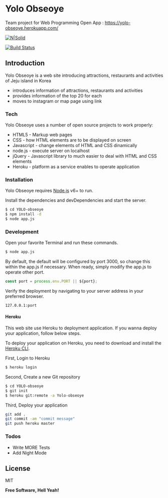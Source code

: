 # Yolo Obseoye

Team project for Web Programming
Open App : https://yolo-obseoye.herokuapp.com/

[![N|Solid](https://cldup.com/dTxpPi9lDf.thumb.png)](https://nodesource.com/products/nsolid)

[![Build Status](https://travis-ci.org/joemccann/dillinger.svg?branch=master)](https://travis-ci.org/joemccann/dillinger)

## Introduction

Yolo Obseoye is a web site introducing attractions, restaurants and activities of Jeju island in Korea

  - introduces information of attractions, restaurants and activities
  - provides information of the top 20 for each
  - moves to instagram or map page using link

### Tech

Yolo Obseoye uses a number of open source projects to work properly:

* HTML5 - Markup web pages
* CSS - how HTML elements are to be displayed on screen
* Javascript - change elements of HTML and CSS dinamically
* node.js  - execute server on localhost
* jQuery - Javascript library to much easier to deal with HTML and CSS elements
* Heroku - platform as a service enables to operate application

### Installation

Yolo Obseoye requires [Node.js](https://nodejs.org/) v6+ to run.

Install the dependencies and devDependencies and start the server.

```sh
$ cd YOLO-obseoye
$ npm install -d
$ node app.js
```

### Development

Open your favorite Terminal and run these commands.

```sh
$ node app.js
```

By default, the default will be configured by port 3000, so change this within the app.js if necessary. When ready, simply modify the app.js to operate other port.

```Javascript
const port = process.env.PORT || ${port};
```

Verify the deployment by navigating to your server address in your preferred browser.

```sh
127.0.0.1:port
```

#### Heroku

This web site use Heroku to deployment application. If you wanna deploy your application, follow below steps.

To deploy your application on Heroku, you need to download and install the [Heroku CLI].

First, Login to Heroku
```sh
$ heroku login
```
Second, Create a new Git repository 
```sh
$ cd YOLO-obseoye
$ git init
$ heroku git:remote -a Yolo-obseoye
```
Third, Deploy your application
```sh
git add .
git commit -am "commit message"
git push heroku master
```

### Todos

 - Write MORE Tests
 - Add Night Mode

License
----

MIT


**Free Software, Hell Yeah!**

[//]: # (These are reference links used in the body of this note and get stripped out when the markdown processor does its job. There is no need to format nicely because it shouldn't be seen. Thanks SO - http://stackoverflow.com/questions/4823468/store-comments-in-markdown-syntax)


   [dill]: <https://github.com/joemccann/dillinger>
   [git-repo-url]: <https://github.com/joemccann/dillinger.git>
   [john gruber]: <http://daringfireball.net>
   [df1]: <http://daringfireball.net/projects/markdown/>
   [markdown-it]: <https://github.com/markdown-it/markdown-it>
   [Ace Editor]: <http://ace.ajax.org>
   [node.js]: <http://nodejs.org>
   [jQuery]: <http://jquery.com>
   [Heroku Cli]: <https://devcenter.heroku.com/articles/heroku-cli>
    